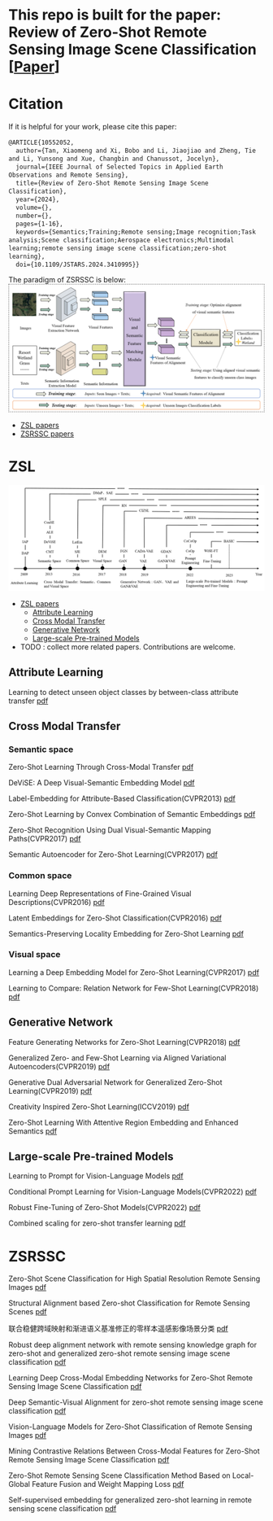 # This repo is built for the paper: Review of Zero-Shot Remote Sensing Image Scene Classification [<a href="https://ieeexplore.ieee.org/document/10552052">Paper</a>]
# Citation
If it is helpful for your work, please cite this paper:
``` 
@ARTICLE{10552052,
  author={Tan, Xiaomeng and Xi, Bobo and Li, Jiaojiao and Zheng, Tie and Li, Yunsong and Xue, Changbin and Chanussot, Jocelyn},
  journal={IEEE Journal of Selected Topics in Applied Earth Observations and Remote Sensing}, 
  title={Review of Zero-Shot Remote Sensing Image Scene Classification}, 
  year={2024},
  volume={},
  number={},
  pages={1-16},
  keywords={Semantics;Training;Remote sensing;Image recognition;Task analysis;Scene classification;Aerospace electronics;Multimodal learning;remote sensing image scene classification;zero-shot learning},
  doi={10.1109/JSTARS.2024.3410995}}
```
The paradigm of ZSRSSC is below:
![image](fig1.tif)
- [ZSL papers](#ZSL)
- [ZSRSSC papers](#ZSRSSC)
# ZSL
![image](fig2.tif)
- [ZSL papers](#ZSL)
  - [Attribute Learning](#att)
  - [Cross Modal Transfer](#cmt)
  - [Generative Network](#gen)
  - [Large-scale Pre-trained Models](#lpm)
- TODO : collect more related papers. Contributions are welcome.
## Attribute Learning <a name="att" style="display: none;"></a>
Learning to detect unseen object classes by between-class attribute transfer [pdf](https://ieeexplore.ieee.org/document/5206594)

## Cross Modal Transfer <a name="cmt" style="display: none;"></a>
### Semantic space
Zero-Shot Learning Through Cross-Modal Transfer [pdf](https://arxiv.org/abs/1301.3666)

DeViSE: A Deep Visual-Semantic Embedding Model [pdf](https://papers.nips.cc/paper_files/paper/2013/hash/7cce53cf90577442771720a370c3c723-Abstract.html) 

Label-Embedding for Attribute-Based Classification(CVPR2013) [pdf](https://openaccess.thecvf.com/content_cvpr_2013/papers/Akata_Label-Embedding_for_Attribute-Based_2013_CVPR_paper.pdf)

Zero-Shot Learning by Convex Combination of Semantic Embeddings [pdf](https://arxiv.org/abs/1312.5650)

Zero-Shot Recognition Using Dual Visual-Semantic Mapping Paths(CVPR2017) [pdf](https://openaccess.thecvf.com/content_cvpr_2017/papers/Li_Zero-Shot_Recognition_Using_CVPR_2017_paper.pdf)

Semantic Autoencoder for Zero-Shot Learning(CVPR2017) [pdf](https://openaccess.thecvf.com/content_cvpr_2017/papers/Kodirov_Semantic_Autoencoder_for_CVPR_2017_paper.pdf)
### Common space
Learning Deep Representations of Fine-Grained Visual Descriptions(CVPR2016) [pdf](https://openaccess.thecvf.com/content_cvpr_2016/papers/Reed_Learning_Deep_Representations_CVPR_2016_paper.pdf)

Latent Embeddings for Zero-Shot Classification(CVPR2016) [pdf](https://openaccess.thecvf.com/content_cvpr_2016/papers/Xian_Latent_Embeddings_for_CVPR_2016_paper.pdf)

Semantics-Preserving Locality Embedding for Zero-Shot Learning [pdf](https://www.researchgate.net/publication/332817872_Semantics-Preserving_Locality_Embedding_for_Zero-Shot_Learning)
### Visual space
Learning a Deep Embedding Model for Zero-Shot Learning(CVPR2017) [pdf](https://openaccess.thecvf.com/content_cvpr_2017/papers/Zhang_Learning_a_Deep_CVPR_2017_paper.pdf)

Learning to Compare: Relation Network for Few-Shot Learning(CVPR2018) [pdf](https://openaccess.thecvf.com/content_cvpr_2018/papers/Sung_Learning_to_Compare_CVPR_2018_paper.pdf)
## Generative Network <a name="gen" style="display: none;"></a>
Feature Generating Networks for Zero-Shot Learning(CVPR2018) [pdf](https://openaccess.thecvf.com/content_cvpr_2018/papers/Xian_Feature_Generating_Networks_CVPR_2018_paper.pdf)

Generalized Zero- and Few-Shot Learning via Aligned Variational Autoencoders(CVPR2019) [pdf](https://openaccess.thecvf.com/content_CVPR_2019/papers/Schonfeld_Generalized_Zero-_and_Few-Shot_Learning_via_Aligned_Variational_Autoencoders_CVPR_2019_paper.pdf)

Generative Dual Adversarial Network for Generalized Zero-Shot Learning(CVPR2019) [pdf](https://openaccess.thecvf.com/content_CVPR_2019/papers/Huang_Generative_Dual_Adversarial_Network_for_Generalized_Zero-Shot_Learning_CVPR_2019_paper.pdf)

Creativity Inspired Zero-Shot Learning(ICCV2019) [pdf](https://openaccess.thecvf.com/content_ICCV_2019/papers/Elhoseiny_Creativity_Inspired_Zero-Shot_Learning_ICCV_2019_paper.pdf)

Zero-Shot Learning With Attentive Region Embedding and Enhanced Semantics [pdf](https://ieeexplore.ieee.org/document/9881214)
## Large-scale Pre-trained Models <a name="lpm" style="display: none;"></a>
Learning to Prompt for Vision-Language Models [pdf](https://arxiv.org/abs/2109.01134)

Conditional Prompt Learning for Vision-Language Models(CVPR2022) [pdf](https://openaccess.thecvf.com/content/CVPR2022/papers/Zhou_Conditional_Prompt_Learning_for_Vision-Language_Models_CVPR_2022_paper.pdf)

Robust Fine-Tuning of Zero-Shot Models(CVPR2022) [pdf](https://openaccess.thecvf.com/content/CVPR2022/papers/Wortsman_Robust_Fine-Tuning_of_Zero-Shot_Models_CVPR_2022_paper.pdf)

Combined scaling for zero-shot transfer learning [pdf](https://arxiv.org/abs/2111.10050)
# ZSRSSC
Zero-Shot Scene Classification for High Spatial Resolution Remote Sensing Images [pdf](https://ieeexplore.ieee.org/document/7902107)

Structural Alignment based Zero-shot Classification for Remote Sensing Scenes [pdf](https://ieeexplore.ieee.org/document/8645056)

联合稳健跨域映射和渐进语义基准修正的零样本遥感影像场景分类 [pdf](http://xb.chinasmp.com/CN/lexeme/showArticleByLexeme.do?articleID=12440)

Robust deep alignment network with remote sensing knowledge graph for zero-shot and generalized zero-shot remote sensing image scene classification [pdf](https://www.sciencedirect.com/science/article/abs/pii/S092427162100201X)

Learning Deep Cross-Modal Embedding Networks for Zero-Shot Remote Sensing Image Scene Classification [pdf](https://ieeexplore.ieee.org/document/9321719)

Deep Semantic-Visual Alignment for zero-shot remote sensing image scene classification [pdf](https://www.sciencedirect.com/science/article/abs/pii/S0924271623000527)

Vision-Language Models for Zero-Shot Classification of Remote Sensing Images [pdf](https://www.mdpi.com/2076-3417/13/22/12462)

Mining Contrastive Relations Between Cross-Modal Features for Zero-Shot Remote Sensing Image Scene Classification [pdf](https://ieeexplore.ieee.org/document/10443709)

Zero-Shot Remote Sensing Scene Classification Method Based on Local-Global Feature Fusion and Weight Mapping Loss [pdf](https://ieeexplore.ieee.org/document/10368306)

Self-supervised embedding for generalized zero-shot learning in remote sensing scene classification [pdf](https://www.semanticscholar.org/paper/Self-supervised-embedding-for-generalized-zero-shot-Damalla-Datla/8cd3ba24ec67e36ee5168a2ac646f2467d99b4a1)
